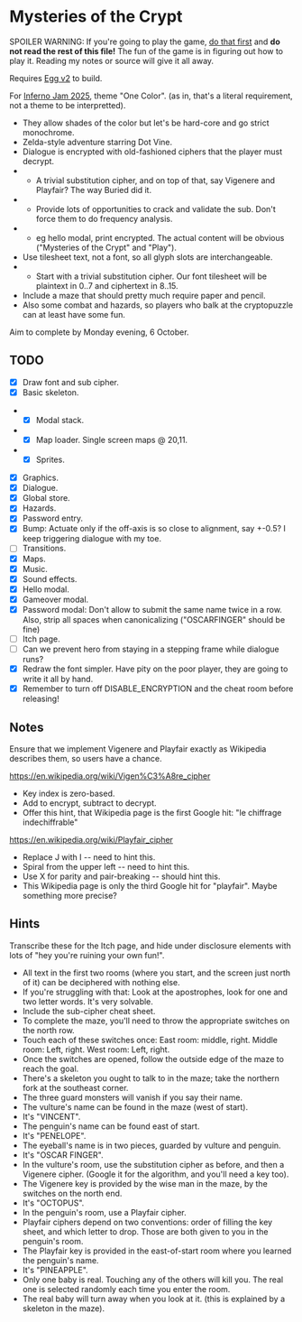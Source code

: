 # Mysteries of the Crypt

SPOILER WARNING: If you're going to play the game, [do that first](https://aksommerville.itch.io/mysteries-of-the-crypt) and **do not read the rest of this file!**
The fun of the game is in figuring out how to play it.
Reading my notes or source will give it all away.

Requires [Egg v2](https://github.com/aksommerville/egg2) to build.

For [Inferno Jam 2025](https://itch.io/jam/inferno-jam-2025), theme "One Color".
(as in, that's a literal requirement, not a theme to be interpretted).

- They allow shades of the color but let's be hard-core and go strict monochrome.
- Zelda-style adventure starring Dot Vine.
- Dialogue is encrypted with old-fashioned ciphers that the player must decrypt.
- - A trivial substitution cipher, and on top of that, say Vigenere and Playfair? The way Buried did it.
- - Provide lots of opportunities to crack and validate the sub. Don't force them to do frequency analysis.
- - eg hello modal, print encrypted. The actual content will be obvious ("Mysteries of the Crypt" and "Play").
- Use tilesheet text, not a font, so all glyph slots are interchangeable.
- - Start with a trivial substitution cipher. Our font tilesheet will be plaintext in 0..7 and ciphertext in 8..15.
- Include a maze that should pretty much require paper and pencil.
- Also some combat and hazards, so players who balk at the cryptopuzzle can at least have some fun.

Aim to complete by Monday evening, 6 October.

## TODO

- [x] Draw font and sub cipher.
- [x] Basic skeleton.
- - [x] Modal stack.
- - [x] Map loader. Single screen maps @ 20,11.
- - [x] Sprites.
- [x] Graphics.
- [x] Dialogue.
- [x] Global store.
- [x] Hazards.
- [x] Password entry.
- [x] Bump: Actuate only if the off-axis is so close to alignment, say +-0.5? I keep triggering dialogue with my toe.
- [ ] Transitions.
- [x] Maps.
- [x] Music.
- [x] Sound effects.
- [x] Hello modal.
- [x] Gameover modal.
- [x] Password modal: Don't allow to submit the same name twice in a row. Also, strip all spaces when canonicalizing ("OSCARFINGER" should be fine)
- [ ] Itch page.
- [ ] Can we prevent hero from staying in a stepping frame while dialogue runs?
- [x] Redraw the font simpler. Have pity on the poor player, they are going to write it all by hand.
- [x] Remember to turn off DISABLE_ENCRYPTION and the cheat room before releasing!

## Notes

Ensure that we implement Vigenere and Playfair exactly as Wikipedia describes them, so users have a chance.

https://en.wikipedia.org/wiki/Vigen%C3%A8re_cipher
 - Key index is zero-based.
 - Add to encrypt, subtract to decrypt.
 - Offer this hint, that Wikipedia page is the first Google hit: "le chiffrage indechiffrable"
 
https://en.wikipedia.org/wiki/Playfair_cipher
 - Replace J with I -- need to hint this.
 - Spiral from the upper left -- need to hint this.
 - Use X for parity and pair-breaking -- should hint this.
 - This Wikipedia page is only the third Google hit for "playfair". Maybe something more precise?
 
## Hints

Transcribe these for the Itch page, and hide under disclosure elements with lots of "hey you're ruining your own fun!".

- All text in the first two rooms (where you start, and the screen just north of it) can be deciphered with nothing else.
- If you're struggling with that: Look at the apostrophes, look for one and two letter words. It's very solvable.
- Include the sub-cipher cheat sheet.
- To complete the maze, you'll need to throw the appropriate switches on the north row.
- Touch each of these switches once: East room: middle, right. Middle room: Left, right. West room: Left, right.
- Once the switches are opened, follow the outside edge of the maze to reach the goal.
- There's a skeleton you ought to talk to in the maze; take the northern fork at the southeast corner.
- The three guard monsters will vanish if you say their name.
- The vulture's name can be found in the maze (west of start).
- It's "VINCENT".
- The penguin's name can be found east of start.
- It's "PENELOPE".
- The eyeball's name is in two pieces, guarded by vulture and penguin.
- It's "OSCAR FINGER".
- In the vulture's room, use the substitution cipher as before, and then a Vigenere cipher. (Google it for the algorithm, and you'll need a key too).
- The Vigenere key is provided by the wise man in the maze, by the switches on the north end.
- It's "OCTOPUS".
- In the penguin's room, use a Playfair cipher.
- Playfair ciphers depend on two conventions: order of filling the key sheet, and which letter to drop. Those are both given to you in the penguin's room.
- The Playfair key is provided in the east-of-start room where you learned the penguin's name.
- It's "PINEAPPLE".
- Only one baby is real. Touching any of the others will kill you. The real one is selected randomly each time you enter the room.
- The real baby will turn away when you look at it. (this is explained by a skeleton in the maze).
